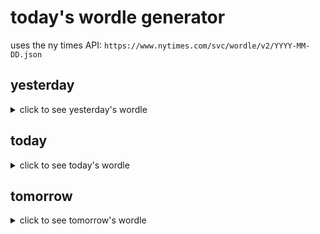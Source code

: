 # today's wordle generator

uses the ny times API: `https://www.nytimes.com/svc/wordle/v2/YYYY-MM-DD.json`

## yesterday

<details>
    <summary>click to see yesterday's wordle</summary>

    saucy

</details>

## today

<details>
    <summary>click to see today's wordle</summary>

    ounce

</details>

## tomorrow

<details>
    <summary>click to see tomorrow's wordle</summary>

    medic

</details>
